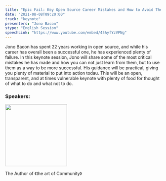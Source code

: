 ```yaml
---
title: "Epic Fail: Key Open Source Career Mistakes and How to Avoid Them"
date: "2021-08-08T09:20:00"
track: "keynote"
presenters: "Jono Bacon"
stype: "English Session"
speechLink: "https://www.youtube.com/embed/45AyfYzVPNg"
---
```

Jono Bacon has spent 22 years working in open source, and while his career has overall been a successful one, he has experienced plenty of failure.
In this keynote session, Jono will share some of the most critical mistakes he has made and how you can not just learn from them, but to use them as a way to be more successful. His guidance will be practical, giving you plenty of material to put into action todau.
This will be an open, transparent, and at times vulnerable keynote with plenty of food for thought of what to do and what not to do.

### Speakers:

<img src="images/speaker/Jono-Bacon.png" width="200"/>

The Author of 《the art of Community》
